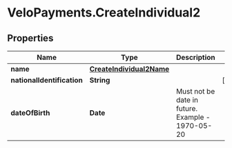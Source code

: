 # VeloPayments.CreateIndividual2

## Properties

Name | Type | Description | Notes
------------ | ------------- | ------------- | -------------
**name** | [**CreateIndividual2Name**](CreateIndividual2Name.md) |  | 
**nationalIdentification** | **String** |  | [optional] 
**dateOfBirth** | **Date** | Must not be date in future. Example - 1970-05-20 | 


